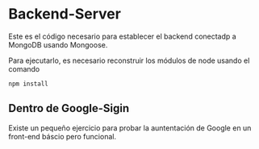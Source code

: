 # Backend-Server

Este es el código necesario para establecer el backend conectadp a MongoDB usando Mongoose.

Para ejecutarlo, es necesario reconstruir los módulos de node usando el comando

```
npm install
```

## Dentro de Google-Sigin
Existe un pequeño ejercicio para probar la auntentación de Google en un front-end báscio pero funcional.